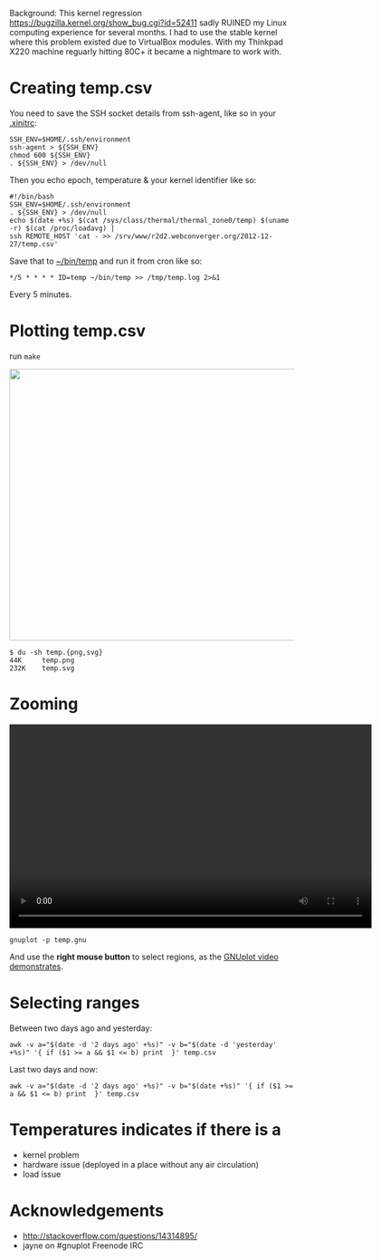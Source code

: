 
Background: This kernel regression
<https://bugzilla.kernel.org/show_bug.cgi?id=52411> sadly RUINED my Linux
computing experience for several months. I had to use the stable kernel where
this problem existed due to VirtualBox modules. With my Thinkpad X220 machine
reguarly hitting 80C+ it became a nightmare to work with.

# Creating temp.csv

You need to save the SSH socket details from ssh-agent, like so in your [.xinitrc](https://github.com/kaihendry/Kai-s--HOME/blob/master/.xinitrc):

	SSH_ENV=$HOME/.ssh/environment
	ssh-agent > ${SSH_ENV}
	chmod 600 ${SSH_ENV}
	. ${SSH_ENV} > /dev/null

Then you echo epoch, temperature & your kernel identifier like so:

	#!/bin/bash
	SSH_ENV=$HOME/.ssh/environment
	. ${SSH_ENV} > /dev/null
	echo $(date +%s) $(cat /sys/class/thermal/thermal_zone0/temp) $(uname -r) $(cat /proc/loadavg) |
	ssh REMOTE_HOST 'cat - >> /srv/www/r2d2.webconverger.org/2012-12-27/temp.csv'

Save that to [~/bin/temp](https://github.com/kaihendry/Kai-s--HOME/blob/master/bin/temp) and run it from cron like so:

	*/5 * * * * ID=temp ~/bin/temp >> /tmp/temp.log 2>&1

Every 5 minutes.

# Plotting temp.csv

run `make`

<img width=640 height=480 src=http://r2d2.webconverger.org/2012-12-27/temp.png>

	$ du -sh temp.{png,svg}
	44K     temp.png
	232K    temp.svg

# Zooming

<video controls width=640 height=360>
<source src=http://r2d2.webconverger.org/2013-01-19/gnuplot-zoom.webm type=video/webm>
<source src=http://r2d2.webconverger.org/2013-01-19/gnuplot-zoom.mp4 type=video/mp4>
</video>

	gnuplot -p temp.gnu

And use the **right mouse button** to select regions, as the [GNUplot video demonstrates](http://r2d2.webconverger.org/2013-01-19/gnuplot-zoom.html).

# Selecting ranges

Between two days ago and yesterday:

	awk -v a="$(date -d '2 days ago' +%s)" -v b="$(date -d 'yesterday' +%s)" '{ if ($1 >= a && $1 <= b) print  }' temp.csv

Last two days and now:

	awk -v a="$(date -d '2 days ago' +%s)" -v b="$(date +%s)" '{ if ($1 >= a && $1 <= b) print  }' temp.csv

# Temperatures indicates if there is a

* kernel problem
* hardware issue (deployed in a place without any air circulation)
* load issue

# Acknowledgements

* http://stackoverflow.com/questions/14314895/
* jayne on #gnuplot Freenode IRC
